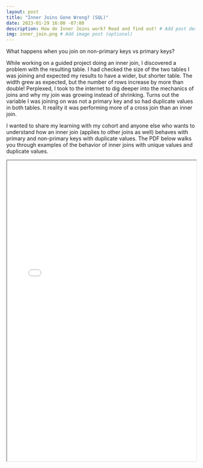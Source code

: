 ```yaml
---
layout: post
title: "Inner Joins Gone Wrong? (SQL)"
date: 2023-01-29 16:00 -07:00
description: How do Inner Joins work? Read and find out! # Add post description (optional)
img: inner_join.png # Add image post (optional)
---
```


What happens when you join on non-primary keys vs primary keys? 

While working on a guided project doing an inner join, I discovered a problem with the resulting table. I had checked the size of the two tables I was joining and expected my results to have a wider, but shorter table. The width grew as expected, but the number of rows increase by more than double! Perplexed, I took to the internet to dig deeper into the mechanics of joins and why my join was growing instead of shrinking. Turns out the variable I was joining on was not a primary key and so had duplicate values in both tables. It reality it was performing more of a cross join than an inner join.

I wanted to share my learning with my cohort and anyone else who wants to understand how an inner join (applies to other joins as well) behaves with primary and non-primary keys with duplicate values. The PDF below walks you through examples of the behavior of inner joins with unique values and duplicate values. 

<!--
<object data="../assets/docs/inner-joins-gone-wrong.pdf" width="700" height="750" type='application/pdf'></object>
-->
<iframe width="100%" height="800" src="p../assets/docs/inner-joins-gone-wrong.pdf">
